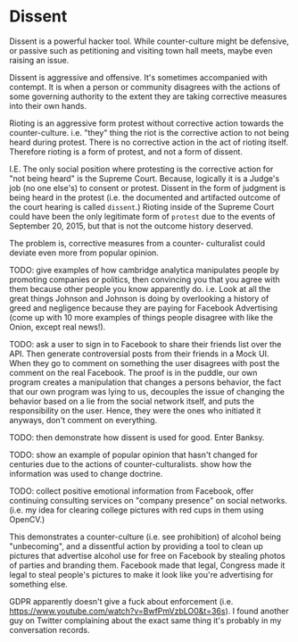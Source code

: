 # Dissent

Dissent is a powerful hacker tool. While counter-culture
might be defensive, or passive such as petitioning and
visiting town hall meets, maybe even raising an issue.

Dissent is aggressive and offensive. It's sometimes accompanied 
with contempt. It is when a person or community disagrees with
the actions of some governing authority to the extent they
are taking corrective measures into their own hands.

Rioting is an aggressive form protest without corrective action
towards the counter-culture. i.e. "they" thing the riot is
the corrective action to not being heard during protest. There 
is no corrective action in the act of rioting itself. Therefore
rioting is a form of protest, and not a form of dissent.

I.E. The only social position where protesting is the corrective
action for "not being heard" is the Supreme Court. Because, logically
it is a Judge's job (no one else's) to consent or protest. Dissent 
in the form of judgment is being heard in the protest 
(i.e. the documented and artifacted outcome of the court hearing 
is called `dissent`.) Rioting
inside of the Supreme Court could have been the only legitimate
form of `protest` due to the events of September 20, 2015, but that
is not the outcome history deserved.

The problem is, corrective measures from a counter-
culturalist could deviate even more from popular opinion.

TODO: give examples of how cambridge analytica manipulates 
people by promoting companies or politics, then convincing
you that you agree with them because other people you know 
apparently do. i.e. Look at all the great things Johnson and
Johnson is doing by overlooking a history of greed and
negligence because they are paying for Facebook Advertising
(come up with 10 more examples of things people disagree with
like the Onion, except real news!).

TODO: ask a user to sign in to Facebook to share their friends
list over the API. Then generate controversial posts from
their friends in a Mock UI. When they go to comment on 
something the user disagrees with post the comment on the 
real Facebook. The proof is in the puddle, our own program
creates a manipulation that changes a persons behavior, the
fact that our own program was lying to us, decouples the issue
of changing the behavior based on a lie from the social 
network itself, and puts the responsibility on the user.
Hence, they were the ones who initiated it anyways, don't
comment on everything.

TODO: then demonstrate how dissent is used for good. Enter
Banksy.

TODO: show an example of popular opinion that hasn't changed 
for centuries due to the actions of counter-culturalists. show
how the information was used to change doctrine.

TODO: collect positive emotional information from Facebook, offer
continuing consulting services on "company presence" on social
networks. (i.e. my idea for clearing college pictures with red
cups in them using OpenCV.) 

This demonstrates a counter-culture (i.e. see prohibition)
of alcohol being "unbecoming", and a dissentful action by providing
a tool to clean up pictures that advertise alcohol use for free
on Facebook by stealing photos of parties and branding them.
Facebook made that legal, Congress made it legal to steal people's
pictures to make it look like you're advertising for something else.

GDPR apparently doesn't give a fuck about enforcement 
(i.e. https://www.youtube.com/watch?v=BwfPmVzbLO0&t=36s). I found
another guy on Twitter complaining about the exact same thing
it's probably in my conversation records.
